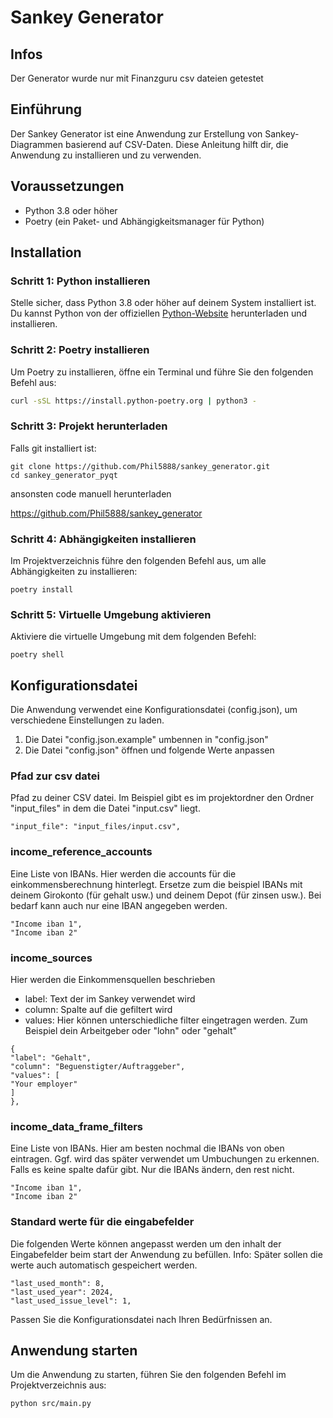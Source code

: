 # Sankey Generator

## Infos

Der Generator wurde nur mit Finanzguru csv dateien getestet

## Einführung

Der Sankey Generator ist eine Anwendung zur Erstellung von Sankey-Diagrammen basierend auf CSV-Daten. Diese Anleitung hilft dir, die Anwendung zu installieren und zu verwenden.

## Voraussetzungen

-   Python 3.8 oder höher
-   Poetry (ein Paket- und Abhängigkeitsmanager für Python)

## Installation

### Schritt 1: Python installieren

Stelle sicher, dass Python 3.8 oder höher auf deinem System installiert ist. Du kannst Python von der offiziellen [Python-Website](https://www.python.org/downloads/) herunterladen und installieren.

### Schritt 2: Poetry installieren

Um Poetry zu installieren, öffne ein Terminal und führe Sie den folgenden Befehl aus:

```sh
curl -sSL https://install.python-poetry.org | python3 -
```

### Schritt 3: Projekt herunterladen

Falls git installiert ist:

```
git clone https://github.com/Phil5888/sankey_generator.git
cd sankey_generator_pyqt
```

ansonsten code manuell herunterladen

https://github.com/Phil5888/sankey_generator

### Schritt 4: Abhängigkeiten installieren

Im Projektverzeichnis führe den folgenden Befehl aus, um alle Abhängigkeiten zu installieren:

```
poetry install
```

### Schritt 5: Virtuelle Umgebung aktivieren

Aktiviere die virtuelle Umgebung mit dem folgenden Befehl:

```
poetry shell
```

## Konfigurationsdatei

Die Anwendung verwendet eine Konfigurationsdatei (config.json), um verschiedene Einstellungen zu laden.

1. Die Datei "config.json.example" umbennen in "config.json"
2. Die Datei "config.json" öffnen und folgende Werte anpassen

### Pfad zur csv datei

Pfad zu deiner CSV datei. Im Beispiel gibt es im projektordner den Ordner "input_files" in dem die Datei "input.csv" liegt.

```
"input_file": "input_files/input.csv",
```

### income_reference_accounts

Eine Liste von IBANs. Hier werden die accounts für die einkommensberechnung hinterlegt. Ersetze zum die beispiel IBANs mit deinem Girokonto (für gehalt usw.) und deinem Depot (für zinsen usw.).
Bei bedarf kann auch nur eine IBAN angegeben werden.

```
"Income iban 1",
"Income iban 2"
```

### income_sources

Hier werden die Einkommensquellen beschrieben

-   label: Text der im Sankey verwendet wird
-   column: Spalte auf die gefiltert wird
-   values: Hier können unterschiedliche filter eingetragen werden. Zum Beispiel dein Arbeitgeber oder "lohn" oder "gehalt"

```
{
"label": "Gehalt",
"column": "Beguenstigter/Auftraggeber",
"values": [
"Your employer"
]
},
```

### income_data_frame_filters

Eine Liste von IBANs. Hier am besten nochmal die IBANs von oben eintragen. Ggf. wird das später verwendet um Umbuchungen zu erkennen. Falls es keine spalte dafür gibt.
Nur die IBANs ändern, den rest nicht.

```
"Income iban 1",
"Income iban 2"
```

### Standard werte für die eingabefelder

Die folgenden Werte können angepasst werden um den inhalt der Eingabefelder beim start der Anwendung zu befüllen.
Info: Später sollen die werte auch automatisch gespeichert werden.

```
"last_used_month": 8,
"last_used_year": 2024,
"last_used_issue_level": 1,
```

Passen Sie die Konfigurationsdatei nach Ihren Bedürfnissen an.

## Anwendung starten

Um die Anwendung zu starten, führen Sie den folgenden Befehl im Projektverzeichnis aus:

```
python src/main.py
```
